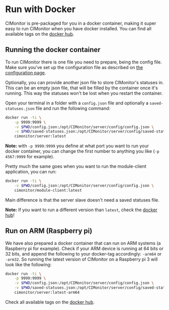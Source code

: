 # Run with Docker

CIMonitor is pre-packaged for you in a docker container, making it super easy to run CIMonitor when you have docker installed. You can
find all available tags on the [docker hub](https://hub.docker.com/u/cimonitor/).

## Running the docker container

To run CIMonitor there is one file you need to prepare, being the config file. Make sure you've set up the configuration file
as described on [the configuration page](./configuration.md).

Optionally, you can provide another json file to store CIMonitor's statuses in. This can be an empty json file, that will be filled
by the container once it's running. This way the statuses won't be lost when you restart the container.

Open your terminal in a folder with a `config.json` file and optionally a `saved-statuses.json` file and run the following command:

```bash
docker run -ti \
    -p 9999:9999 \
    -v $PWD/config.json:/opt/CIMonitor/server/config/config.json \
    -v $PWD/saved-statuses.json:/opt/CIMonitor/server/config/saved-statuses.json \
    cimonitor/server:latest
```

**Note:** with `-p 9999:9999` you define at what port you want to run your docker container, you can change the first number to anything you like (`-p 4567:9999` for example).

Pretty much the same goes when you want to run the module-client application, you can run:

```bash
docker run -ti \
    -v $PWD/config.json:/opt/CIMonitor/server/config/config.json \
    cimonitor/module-client:latest
```

Main difference is that the server slave doesn't need a saved statuses file.

**Note:** If you want to run a different version than `latest`, check the [docker hub](https://hub.docker.com/u/cimonitor/)!

## Run on ARM (Raspberry pi)

We have also prepared a docker container that can run on ARM systems (a Raspberry pi for example). Check if your ARM device
is running at 64 bits or 32 bits, and append the following to your docker-tag accordingly: `-arm64` or `-arm32`. So running
the latest version of CIMonitor on a Raspberry pi 3 will look like the following:

```bash
docker run -ti \
    -p 9999:9999 \
    -v $PWD/config.json:/opt/CIMonitor/server/config/config.json \
    -v $PWD/saved-statuses.json:/opt/CIMonitor/server/config/saved-statuses.json \
    cimonitor/server:latest-arm64
```

Check all available tags on the [docker hub](https://hub.docker.com/u/cimonitor/).
